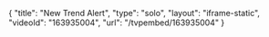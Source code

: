 {
    "title": "New Trend Alert",
    "type": "solo",
    "layout": "iframe-static",
    "videoId": "163935004",
    "url": "\/tvpembed\/163935004"
}
